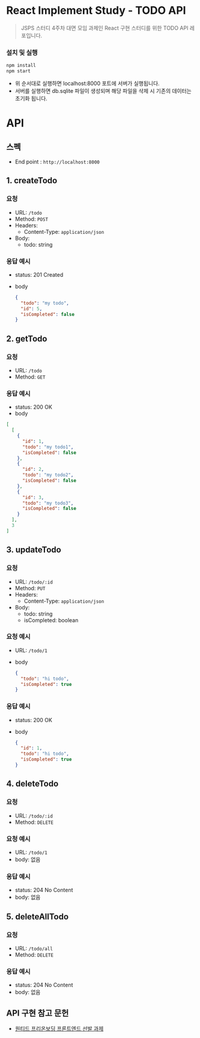 # React Implement Study - TODO API

> JSPS 스터디 4주차 대면 모임 과제인 React 구현 스터디를 위한 TODO API 레포입니다.

### 설치 및 실행

```zsh
npm install
npm start
```

- 위 순서대로 실행하면 localhost:8000 포트에 서버가 실행됩니다.
- 서버를 실행하면 db.sqlite 파일이 생성되며 해당 파일을 삭제 시 기존의 데이터는 초기화 됩니다.

# API

## 스펙

- End point : `http://localhost:8000`

## 1. createTodo

### 요청

- URL: `/todo`
- Method: `POST`
- Headers:
  - Content-Type: `application/json`
- Body:
  - todo: string

### 응답 예시

- status: 201 Created
- body

  ```json
  {
    "todo": "my todo",
    "id": 5,
    "isCompleted": false
  }
  ```

## 2. getTodo

### 요청

- URL: `/todo`
- Method: `GET`

### 응답 예시

- status: 200 OK
- body

```json
[
  [
    {
      "id": 1,
      "todo": "my todo1",
      "isCompleted": false
    },
    {
      "id": 2,
      "todo": "my todo2",
      "isCompleted": false
    },
    {
      "id": 3,
      "todo": "my todo3",
      "isCompleted": false
    }
  ],
  3
]
```

## 3. updateTodo

### 요청

- URL: `/todo/:id`
- Method: `PUT`
- Headers:
  - Content-Type: `application/json`
- Body:
  - todo: string
  - isCompleted: boolean

### 요청 예시

- URL: `/todo/1`
- body

  ```json
  {
    "todo": "hi todo",
    "isCompleted": true
  }
  ```

### 응답 예시

- status: 200 OK
- body

  ```json
  {
    "id": 1,
    "todo": "hi todo",
    "isCompleted": true
  }
  ```

## 4. deleteTodo

### 요청

- URL: `/todo/:id`
- Method: `DELETE`

### 요청 예시

- URL: `/todo/1`
- body: 없음

### 응답 예시

- status: 204 No Content
- body: 없음

## 5. deleteAllTodo

### 요청

- URL: `/todo/all`
- Method: `DELETE`

### 응답 예시

- status: 204 No Content
- body: 없음

## API 구현 참고 문헌

- [원티드 프리온보딩 프론트엔드 선발 과제](https://github.com/walking-sunset/selection-task)
